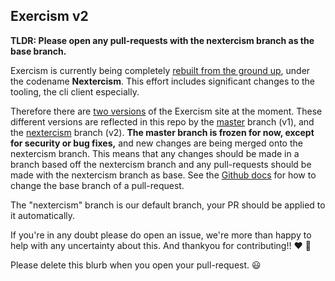 ## Exercism v2

**TLDR: Please open any pull-requests with the nextercism branch as the base
branch.**

Exercism is currently being completely [rebuilt from the ground
up](https://github.com/exercism/v2-feedback), under the codename **Nextercism**.
This effort includes significant changes to the tooling, the cli client
especially.

Therefore there are [two versions](https://v2.exercism.io/) of the Exercism site
at the moment. These different versions are reflected in this repo by the
[master](https://github.com/exercism/go/tree/master) branch (v1), and the
[nextercism](https://github.com/exercism/go/tree/nextercism) branch (v2). **The
master branch is frozen for now, except for security or bug fixes,** and new
changes are being merged onto the nextercism branch. This means that any changes
should be made in a branch based off the nextercism branch and any pull-requests
should be made with the nextercism branch as base. See the [Github
docs](https://github.com/blog/2224-change-the-base-branch-of-a-pull-request) for
how to change the base branch of a pull-request.

The "nextercism" branch is our default branch, your PR should be applied to it
automatically.

If you're in any doubt please do open an issue, we're more than happy to help
with any uncertainty about this. And thankyou for contributing!! :heart: :tada:

Please delete this blurb when you open your pull-request. :smiley:
